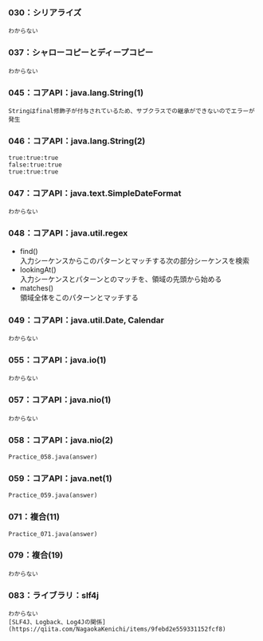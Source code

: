 ### 030：シリアライズ       
    わからない
### 037：シャローコピーとディープコピー       
    わからない      
### 045：コアAPI：java.lang.String(1)       
    Stringはfinal修飾子が付与されているため、サブクラスでの継承ができないのでエラーが発生       
### 046：コアAPI：java.lang.String(2)       
    true:true:true      
    false:true:true     
    true:true:true      
### 047：コアAPI：java.text.SimpleDateFormat       
    わからない
### 048：コアAPI：java.util.regex       
   * find()      
        入力シーケンスからこのパターンとマッチする次の部分シーケンスを検索      
   * lookingAt()     
        入力シーケンスとパターンとのマッチを、領域の先頭から始める      
   * matches()       
        領域全体をこのパターンとマッチする      
### 049：コアAPI：java.util.Date, Calendar       
    わからない      
### 055：コアAPI：java.io(1)       
    わからない      
### 057：コアAPI：java.nio(1)       
    わからない      
### 058：コアAPI：java.nio(2)       
    Practice_058.java(answer)       
### 059：コアAPI：java.net(1)       
    Practice_059.java(answer)       
### 071：複合(11)       
    Practice_071.java(answer)       
### 079：複合(19)       
    わからない
### 083：ライブラリ：slf4j       
    わからない      
    [SLF4J、Logback、Log4Jの関係](https://qiita.com/NagaokaKenichi/items/9febd2e559331152fcf8)      
